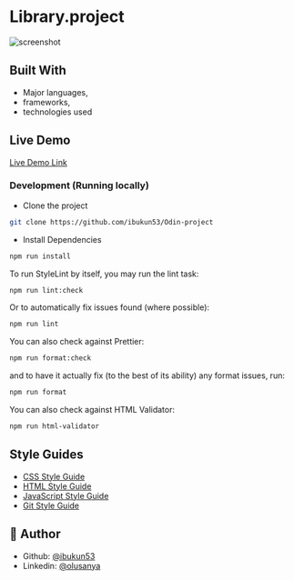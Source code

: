 # Library.project
>

![screenshot]()



## Built With

- Major languages,
- frameworks,
- technologies used

## Live Demo

[Live Demo Link](https://rockpaperscissors-game-app.netlify.app/)

### Development (Running locally)

- Clone the project

```bash
git clone https://github.com/ibukun53/Odin-project

```

- Install Dependencies

```bash
npm run install
```

To run StyleLint by itself, you may run the lint task:

```bash
npm run lint:check
```

Or to automatically fix issues found (where possible):

```bash
npm run lint
```

You can also check against Prettier:

```bash
npm run format:check
```

and to have it actually fix (to the best of its ability) any format issues, run:

```bash
npm run format
```

You can also check against HTML Validator:

```bash
npm run html-validator
```

## Style Guides

- [CSS Style Guide](http://udacity.github.io/frontend-nanodegree-styleguide/css.html)
- [HTML Style Guide](http://udacity.github.io/frontend-nanodegree-styleguide/index.html)
- [JavaScript Style Guide](http://udacity.github.io/frontend-nanodegree-styleguide/javascript.html)
- [Git Style Guide](https://udacity.github.io/git-styleguide/)

## 👤 Author

- Github: [@ibukun53](https://github.com/ibukun53/)
- Linkedin: [@olusanya](https://www.linkedin.com/in/ibukun53/)
